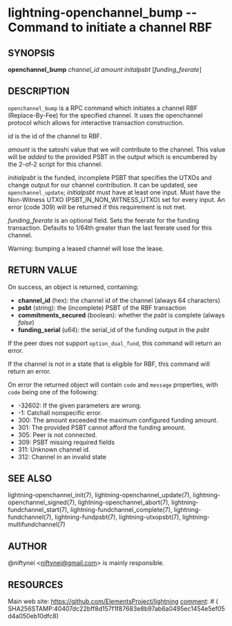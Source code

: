 lightning-openchannel\_bump -- Command to initiate a channel RBF
=====================================================================

SYNOPSIS
--------

**openchannel_bump** *channel_id* *amount* *initalpsbt* [*funding_feerate*]

DESCRIPTION
-----------

`openchannel_bump` is a RPC command which initiates a channel
RBF (Replace-By-Fee) for the specified channel. It uses the openchannel protocol
which allows for interactive transaction construction.

*id* is the id of the channel to RBF.

*amount* is the satoshi value that we will contribute to the channel.
This value will be _added_ to the provided PSBT in the output which is
encumbered by the 2-of-2 script for this channel.

*initialpsbt* is the funded, incomplete PSBT that specifies the UTXOs and
change output for our channel contribution. It can be updated,
see `openchannel_update`; *initialpsbt* must have at least one input.
Must have the Non-Witness UTXO (PSBT\_IN\_NON\_WITNESS\_UTXO) set for
every input. An error (code 309) will be returned if this requirement
is not met.

*funding_feerate* is an optional field. Sets the feerate for the
funding transaction. Defaults to 1/64th greater than the last
feerate used for this channel.

Warning: bumping a leased channel will lose the lease.

RETURN VALUE
------------

[comment]: # (GENERATE-FROM-SCHEMA-START)
On success, an object is returned, containing:

- **channel\_id** (hex): the channel id of the channel (always 64 characters)
- **psbt** (string): the (incomplete) PSBT of the RBF transaction
- **commitments\_secured** (boolean): whether the *psbt* is complete (always *false*)
- **funding\_serial** (u64): the serial_id of the funding output in the *psbt*

[comment]: # (GENERATE-FROM-SCHEMA-END)

If the peer does not support `option_dual_fund`, this command
will return an error.

If the channel is not in a state that is eligible for RBF, this command
will return an error.

On error the returned object will contain `code` and `message` properties,
with `code` being one of the following:

- -32602: If the given parameters are wrong.
- -1: Catchall nonspecific error.
- 300: The amount exceeded the maximum configured funding amount.
- 301: The provided PSBT cannot afford the funding amount.
- 305: Peer is not connected.
- 309: PSBT missing required fields
- 311: Unknown channel id.
- 312: Channel in an invalid state

SEE ALSO
--------

lightning-openchannel\_init(7), lightning-openchannel\_update(7),
lightning-openchannel\_signed(7), lightning-openchannel\_abort(7),
lightning-fundchannel\_start(7), lightning-fundchannel\_complete(7),
lightning-fundchannel(7), lightning-fundpsbt(7), lightning-utxopsbt(7),
lightning-multifundchannel(7)

AUTHOR
------

@niftynei <<niftynei@gmail.com>> is mainly responsible.

RESOURCES
---------

Main web site: <https://github.com/ElementsProject/lightning>
[comment]: # ( SHA256STAMP:40407dc22bff8d157f1f87683e8b97ab6a0495ec1454e5ef05d4a050eb10dfc8)

